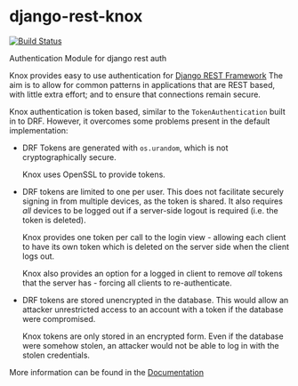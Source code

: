 # django-rest-knox
[![Build Status](https://travis-ci.org/James1345/django-rest-knox.svg?branch=develop)](https://travis-ci.org/James1345/django-rest-knox)

Authentication Module for django rest auth

Knox provides easy to use authentication for [Django REST Framework](http://www.django-rest-framework.org/)
The aim is to allow for common patterns in applications that are REST based,
with little extra effort; and to ensure that connections remain secure.

Knox authentication is token based, similar to the `TokenAuthentication` built
in to DRF. However, it overcomes some problems present in the default implementation:

-   DRF Tokens are generated with `os.urandom`, which is not cryptographically
    secure.

    Knox uses OpenSSL to provide tokens.

-   DRF tokens are limited to one per user. This does not facilitate securely
    signing in from multiple devices, as the token is shared. It also requires
    *all* devices to be logged out if a server-side logout is required (i.e. the
    token is deleted).

    Knox provides one token per call to the login view - allowing
    each client to have its own token which is deleted on the server side when the client
    logs out.

    Knox also provides an option for a logged in client to remove *all* tokens
    that the server has - forcing all clients to re-authenticate.

-   DRF tokens are stored unencrypted in the database. This would allow an attacker
    unrestricted access to an account with a token if the database were compromised.

    Knox tokens are only stored in an encrypted form. Even if the database were
    somehow stolen, an attacker would not be able to log in with the stolen
    credentials.

More information can be found in the [Documentation][docs]

[docs]: http://james1345.github.io/django-rest-knox/
